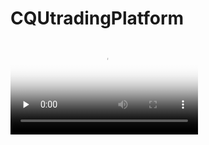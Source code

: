 # CQUtradingPlatform
<video id="video" controls="" preload="none" poster="https://gitee.com/WhiteMountain/blog-resources/raw/master/Adrift-HD.mp4-poster.png">
    <source id="mp4" src="https://gitee.com/WhiteMountain/blog-resources/raw/master/Adrift-HD.mp4.mp4" type="video/mp4">
</video>